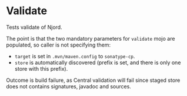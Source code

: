 # Validate

Tests validate of Njord.

The point is that the two mandatory parameters for `validate` mojo are populated, so caller is not 
specifying them:
* `target` is set in `.mvn/maven.config` to `sonatype-cp`.
* `store` is automatically discovered (prefix is set, and there is only one store with this prefix).

Outcome is build failure, as Central validation will fail since staged store does not contains
signatures, javadoc and sources.